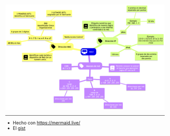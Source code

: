 ![Fawn](../assets/mindmap.png) 

---

* Hecho con <https://mermaid.live/>
* El [gist](https://gist.github.com/rnek0/f036b26a0a32a7de133e4cde73887b56)

